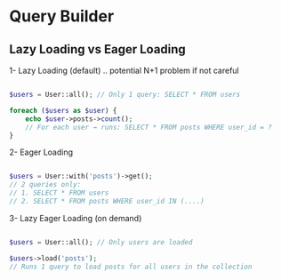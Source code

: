 # Query Builder


## Lazy Loading vs Eager Loading

1- Lazy Loading (default) .. potential N+1 problem if not careful

```php

$users = User::all(); // Only 1 query: SELECT * FROM users

foreach ($users as $user) {
    echo $user->posts->count(); 
    // For each user → runs: SELECT * FROM posts WHERE user_id = ?
}

```


2- Eager Loading

```php

$users = User::with('posts')->get(); 
// 2 queries only:
// 1. SELECT * FROM users
// 2. SELECT * FROM posts WHERE user_id IN (....)

```

3- Lazy Eager Loading (on demand)

```php

$users = User::all(); // Only users are loaded

$users->load('posts'); 
// Runs 1 query to load posts for all users in the collection

```